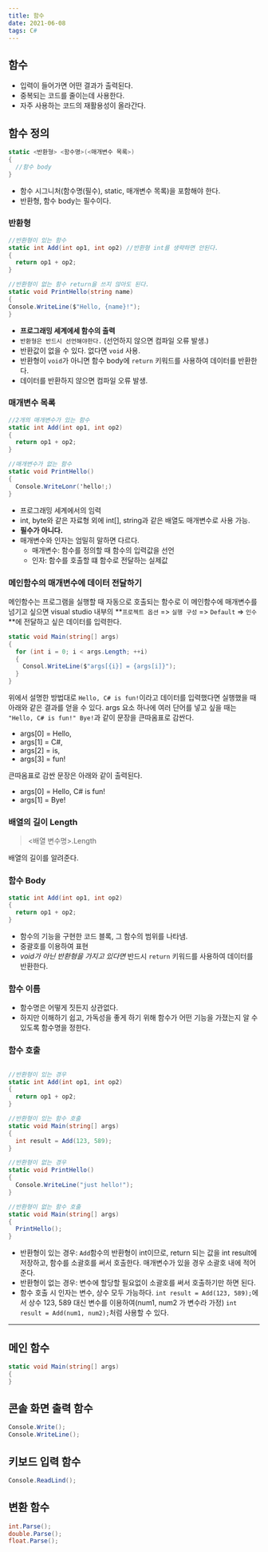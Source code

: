 ```yaml
---
title: 함수
date: 2021-06-08
tags: C#
---
```


## 함수

- 입력이 들어가면 어떤 결과가 출력된다.
- 중복되는 코드를 줄이는데 사용한다.
- 자주 사용하는 코드의 재활용성이 올라간다.

## 함수 정의

```c#
static <반환형> <함수명>(<매개변수 목록>)
{
  //함수 body
}
```

- 함수 시그니처(함수명(필수), static, 매개변수 목록)을 포함해야 한다.
- 반환형, 함수 body는 필수이다.

### 반환형

```c#
//반환형이 있는 함수
static int Add(int op1, int op2) //반환형 int를 생략하면 안된다.
{
  return op1 + op2;
}

//반환형이 없는 함수 return을 쓰지 않아도 된다.
static void PrintHello(string name)
{
Console.WriteLine($"Hello, {name}!");
}
```

- **프로그래밍 세계에세 함수의 출력**
- `반환형은 반드시 선언해야한다.` (선언하지 않으면 컴파일 오류 발생.)
- 반환값이 없을 수 있다. 없다면 `void` 사용.
- 반환형이 `void`가 아니면 함수 body에 `return` 키워드를 사용하여 데이터를 반환한다.
- 데이터를 반환하지 않으면 컴파일 오류 발생.

### 매개변수 목록

```c#
//2개의 매개변수가 있는 함수
static int Add(int op1, int op2)
{
  return op1 + op2;
}

//매개변수가 없는 함수
static void PrintHello()
{
  Console.WriteLonr('hello!;)
}

```

- 프로그래밍 세계에서의 임력
- int, byte와 같은 자료형 외에 int[], string과 같은 배열도 매개변수로 사용 가능.
- **필수가 아니다.**
- 매개변수와 인자는 엄밀히 말하면 다르다.
  - 매개변수: 함수를 정의할 때 함수의 입력값을 선언
  - 인자: 함수를 호출할 떄 함수로 전달하는 실제값

### 메인함수의 매개변수에 데이터 전달하기

메인함수는 프로그램을 실행할 때 자동으로 호출되는 함수로 이 메인함수에 매개변수를 넘기고 싶으면 visual studio 내부의 **`프로젝트 옵션` => `실행 구성` => `Default` => `인수`**에 전달하고 싶은 데이터를 입력한다.

```c#
static void Main(string[] args)
{
  for (int i = 0; i < args.Length; ++i)
  {
    Consol.WriteLine($"args[{i}] = {args[i]}");
  }
}
```

위에서 설명한 방법대로 `Hello, C# is fun!`이라고 데이터를 입력했다면 실행했을 때 아래와 같은 결과를 얻을 수 있다. args 요소 하나에 여러 단어를 넣고 싶을 때는 `"Hello, C# is fun!" Bye!`과 같이 문장을 큰따옴표로 감싼다.

- args\[0\] = Hello,
- args\[1\] = C#,
- args\[2\] = is,
- args\[3\] = fun!

큰따옴표로 감싼 문장은 아래와 같이 출력된다.

- args\[0\] = Hello, C# is fun!
- args\[1\] = Bye!

### 배열의 길이 Length

> <배열 변수명>.Length

배열의 길이를 알려준다.

### 함수 Body

```c#
static int Add(int op1, int op2)
{
  return op1 + op2;
}
```

- 함수의 기능을 구현한 코드 블록, 그 함수의 범위를 나타냄.
- 중괄호를 이용하여 표현
- _void가 아닌 반환형을 가지고 있다면_ 반드시 `return` 키워드를 사용하여 데이터를 반환한다.

### 함수 이름

- 함수명은 어떻게 짓든지 상관없다.
- 하지만 이해하기 쉽고, 가독성을 좋게 하기 위해 함수가 어떤 기능을 가졌는지 알 수 있도록 함수명을 정한다.

### 함수 호출

```c#

//반환형이 있는 경우
static int Add(int op1, int op2)
{
  return op1 + op2;
}

//반환형이 있는 함수 호출
static void Main(string[] args)
{
  int result = Add(123, 589);
}

//반환형이 없는 경우
static void PrintHello()
{
  Console.WriteLine("just hello!");
}

//반환형이 없는 함수 호출
static void Main(string[] args)
{
  PrintHello();
}
```

- 반환형이 있는 경우: `Add`함수의 반환형이 int이므로, return 되는 값을 int result에 저장하고, 함수를 소괄호를 써서 호출한다. 매개변수가 있을 경우 소괄호 내에 적어준다.
- 반환형이 없는 경우: 변수에 할당할 필요없이 소괄호를 써서 호출하기만 하면 된다.
- 함수 호출 시 인자는 변수, 상수 모두 가능하다. `int result = Add(123, 589);`에서 상수 123, 589 대신 변수를 이용하여(num1, num2 가 변수라 가정) `int result = Add(num1, num2);`처럼 사용할 수 있다.

---

## 메인 함수

```c#
static void Main(string[] args)
{
}
```

## 콘솔 화면 출력 함수

```c#
Console.Write();
Console.WriteLine();
```

## 키보드 입력 함수

```c#
Console.ReadLind();
```

## 변환 함수

```c#
int.Parse();
double.Parse();
float.Parse();
```
